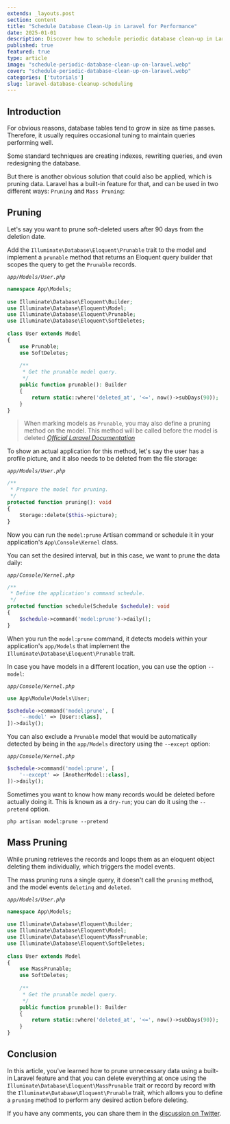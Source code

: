 ```yaml
---
extends: _layouts.post
section: content
title: "Schedule Database Clean-Up in Laravel for Performance"
date: 2025-01-01
description: Discover how to schedule periodic database clean-up in Laravel to prune unnecessary data and improve query performance.
published: true
featured: true
type: article
image: "schedule-periodic-database-clean-up-on-laravel.webp"
cover: "schedule-periodic-database-clean-up-on-laravel.webp"
categories: ['tutorials']
slug: laravel-database-cleanup-scheduling
---
```


## Introduction

For obvious reasons, database tables tend to grow in size as time passes. Therefore, it usually requires occasional tuning to maintain queries performing well.

Some standard techniques are creating indexes, rewriting queries, and even redesigning the database. 

But there is another obvious solution that could also be applied, which is pruning data.
Laravel has a built-in feature for that, and can be used in two different ways: `Pruning` and `Mass Pruning`:

## Pruning

Let's say you want to prune soft-deleted users after 90 days from the deletion date.

Add the `Illuminate\Database\Eloquent\Prunable` trait to the model and implement a `prunable` method that returns an Eloquent query builder that scopes the query to get the `Prunable` records.

*`app/Models/User.php`*
```PHP
namespace App\Models;
 
use Illuminate\Database\Eloquent\Builder;
use Illuminate\Database\Eloquent\Model;
use Illuminate\Database\Eloquent\Prunable;
use Illuminate\Database\Eloquent\SoftDeletes;
 
class User extends Model
{
    use Prunable;
    use SoftDeletes;
 
    /**
     * Get the prunable model query.
     */
    public function prunable(): Builder
    {
        return static::where('deleted_at', '<=', now()->subDays(90));
    }
}
```

> When marking models as `Prunable`, you may also define a pruning method on the model. This method will be called before the model is deleted
> _[Official Laravel Documentation](https://laravel.com/docs/11.x/eloquent#pruning-models)_

To show an actual application for this method, let's say the user has a profile picture, and it also needs to be deleted from the file storage:

*`app/Models/User.php`*
```PHP
/**
 * Prepare the model for pruning.
 */
protected function pruning(): void
{
    Storage::delete($this->picture);
}
```

Now you can run the `model:prune` Artisan command or schedule it in your application's `App\Console\Kernel` class.

You can set the desired interval, but in this case, we want to prune the data daily:

*`app/Console/Kernel.php`*
```php
/**
 * Define the application's command schedule.
 */
protected function schedule(Schedule $schedule): void
{
    $schedule->command('model:prune')->daily();
}
```

When you run the `model:prune` command, it detects models within your application's `app/Models` that implement the `Illuminate\Database\Eloquent\Prunable` trait.

In case you have models in a different location, you can use the option `--model`:

*`app/Console/Kernel.php`*
```php
use App\Module\Models\User;

$schedule->command('model:prune', [
    '--model' => [User::class],
])->daily();
```

You can also exclude a `Prunable` model that would be automatically detected by being in the `app/Models` directory using the `--except` option:

*`app/Console/Kernel.php`*
```PHP
$schedule->command('model:prune', [
    '--except' => [AnotherModel::class],
])->daily();
```

Sometimes you want to know how many records would be deleted before actually doing it. This is known as a `dry-run`; you can do it using the `--pretend` option.

```shell
php artisan model:prune --pretend
```

## Mass Pruning

While pruning retrieves the records and loops them as an eloquent object deleting them individually, which triggers the model events.

The mass pruning runs a single query, it doesn't call the `pruning` method, and the model events `deleting` and `deleted`.

*`app/Models/User.php`*
```PHP
namespace App\Models;
 
use Illuminate\Database\Eloquent\Builder;
use Illuminate\Database\Eloquent\Model;
use Illuminate\Database\Eloquent\MassPrunable;
use Illuminate\Database\Eloquent\SoftDeletes;
 
class User extends Model
{
    use MassPrunable;
    use SoftDeletes;
 
    /**
     * Get the prunable model query.
     */
    public function prunable(): Builder
    {
        return static::where('deleted_at', '<=', now()->subDays(90));
    }
}
```

## Conclusion

In this article, you've learned how to prune unnecessary data using a built-in Laravel feature and that you can delete everything at once using the `Illuminate\Database\Eloquent\MassPrunable` trait or record by record with the `Illuminate\Database\Eloquent\Prunable` trait, which allows you to define a  `pruning` method to perform any desired action before deleting.

If you have any comments, you can share them in the [discussion on Twitter](https://twitter.com/leopoletto/status/1679668467165716480). 

